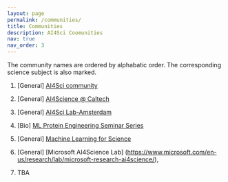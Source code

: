 ```yaml
---
layout: page
permalink: /communities/
title: Communities
description: AI4Sci Coomunities 
nav: true
nav_order: 3
---
```

The community names are ordered by alphabatic order. The corresponding science subject is also marked.


1. \[General\] [AI4Sci community](https://ai4sciencecommunity.github.io/)

2. \[General\] [AI4Science @ Caltech](https://www.ai4science.caltech.edu/)

3. \[General\] [AI4Sci Lab-Amsterdam](https://ai4science-amsterdam.github.io/)

4. \[Bio\] [ML Protein Engineering Seminar Series](https://www.ml4proteinengineering.com/)

5. \[General\] [Machine Learning for Science](https://ml4sci.lbl.gov/)

6. \[General\] [Microsoft AI4Science Lab] (https://www.microsoft.com/en-us/research/lab/microsoft-research-ai4science/), 

7. TBA

